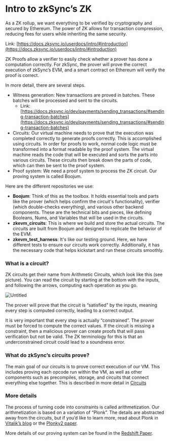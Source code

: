 # Intro to zkSync’s ZK

As a ZK rollup, we want everything to be verified by cryptography and secured by Ethereum. The power of ZK allows for transaction compression, reducing fees for users while inheriting the same security.

Link: [https://docs.zksync.io/userdocs/intro/#introduction](https://docs.zksync.io/userdocs/intro/#introduction)

ZK Proofs allow a verifier to easily check whether a prover has done a computation correctly. For zkSync, the prover will prove the correct execution of zkSync’s EVM, and a smart contract on Ethereum will verify the proof is correct. 

In more detail, there are several steps.

- Witness generation: New transactions are proved in batches. These batches will be processed and sent to the circuits.
    - Link: [https://docs.zksync.io/dev/payments/sending_transactions/#sending-transaction-batches](https://docs.zksync.io/dev/payments/sending_transactions/#sending-transaction-batches)
- Circuits: Our virtual machine needs to prove that the execution was completed correctly to generate proofs correctly. This is accomplished using circuits. In order for proofs to work, normal code logic must be transformed into a format readable by the proof system. The virtual machine reads the code that will be executed and sorts the parts into various circuits. These circuits then break down the parts of code, which can then be sent to the proof system.
- Proof system: We need a proof system to process the ZK circuit. Our proving system is called Boojum.

Here are the different repositories we use:

- **Boojum**: Think of this as the toolbox. It holds essential tools and parts like the prover (which helps confirm the circuit's functionality), verifier (which double-checks everything), and various other backend components. These are the technical bits and pieces, like defining Booleans, Nums, and Variables that will be used in the circuits.
- **zkevm_circuits**: This is where we build and store the actual circuits. The circuits are built from Boojum and designed to replicate the behavior of the EVM.
- **zkevm_test_harness**: It's like our testing ground. Here, we have different tests to ensure our circuits work correctly. Additionally, it has the necessary code that helps kickstart and run these circuits smoothly.

### What is a circuit?

ZK circuits get their name from Arithmetic Circuits, which look like this (see picture). You can read the circuit by starting at the bottom with the inputs, and following the arrows, computing each operation as you go.

![Untitled](Intro%20to%20zkSync%E2%80%99s%20ZK/circuit.png)

The prover will prove that the circuit is “satisfied” by the inputs, meaning every step is computed correctly, leading to a correct output.

It is very important that every step is actually “constrained”. The prover must be forced to compute the correct values. If the circuit is missing a constraint, then a malicious prover can create proofs that will pass verification but not be valid. The ZK terminology for this is that an underconstrained circuit could lead to a soundness error.

### What do zkSync’s circuits prove?

The main goal of our circuits is to prove correct execution of our VM. This includes proving each opcode run within the VM, as well as other components such as precompiles, storage, and circuits that connect everything else together. This is described in more detail in [Circuits](https://www.notion.so/Circuits-c2e39db21b4446aa8f06318ae404d34f?pvs=21) 

### More details

The process of turning code into constraints is called arithmetization. Our arithmetization is based on a variation of “Plonk”. The details are abstracted away from the circuits, but if you’d like to learn more, read about Plonk in [Vitalik’s blog](https://vitalik.ca/general/2019/09/22/plonk.html) or the [Plonky2 paper](https://github.com/mir-protocol/plonky2/blob/main/plonky2/plonky2.pdf). 

More details of our proving system can be found in the [Redshift Paper](https://eprint.iacr.org/2019/1400.pdf).
